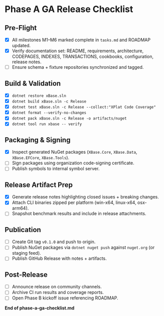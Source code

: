 # Phase A GA Release Checklist

## Pre-Flight
- [x] All milestones M1–M6 marked complete in `tasks.md` and ROADMAP updated.
- [x] Verify documentation set: README, requirements, architecture, CODEPAGES, INDEXES, TRANSACTIONS, cookbooks, configuration, release notes.
- [ ] Ensure schema + fixture repositories synchronized and tagged.

## Build & Validation
- [x] `dotnet restore xBase.sln`
- [x] `dotnet build xBase.sln -c Release`
- [x] `dotnet test xBase.sln -c Release --collect:"XPlat Code Coverage"`
- [x] `dotnet format --verify-no-changes`
- [x] `dotnet pack xBase.sln -c Release -o artifacts/nuget`
- [x] `dotnet tool run xbase -- verify`

## Packaging & Signing
- [x] Inspect generated NuGet packages (`XBase.Core`, `XBase.Data`, `XBase.EFCore`, `XBase.Tools`).
- [ ] Sign packages using organization code-signing certificate.
- [ ] Publish symbols to internal symbol server.

## Release Artifact Prep
- [x] Generate release notes highlighting closed issues + breaking changes.
- [x] Attach CLI binaries zipped per platform (win-x64, linux-x64, osx-arm64).
- [ ] Snapshot benchmark results and include in release attachments.

## Publication
- [ ] Create Git tag `v0.1.0` and push to origin.
- [ ] Publish NuGet packages via `dotnet nuget push` against `nuget.org` (or staging feed).
- [ ] Publish GitHub Release with notes + artifacts.

## Post-Release
- [ ] Announce release on community channels.
- [ ] Archive CI run results and coverage reports.
- [ ] Open Phase B kickoff issue referencing ROADMAP.

**End of phase-a-ga-checklist.md**
